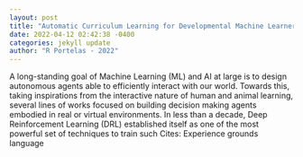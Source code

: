 ```yaml
--- 
layout: post 
title: "Automatic Curriculum Learning for Developmental Machine Learners" 
date: 2022-04-12 02:42:38 -0400 
categories: jekyll update 
author: "R Portelas - 2022" 
--- 
```

A long-standing goal of Machine Learning (ML) and AI at large is to design autonomous agents able to efficiently interact with our world. Towards this, taking inspirations from the interactive nature of human and animal learning, several lines of works focused on building decision making agents embodied in real or virtual environments. In less than a decade, Deep Reinforcement Learning (DRL) established itself as one of the most powerful set of techniques to train such Cites: Experience grounds language